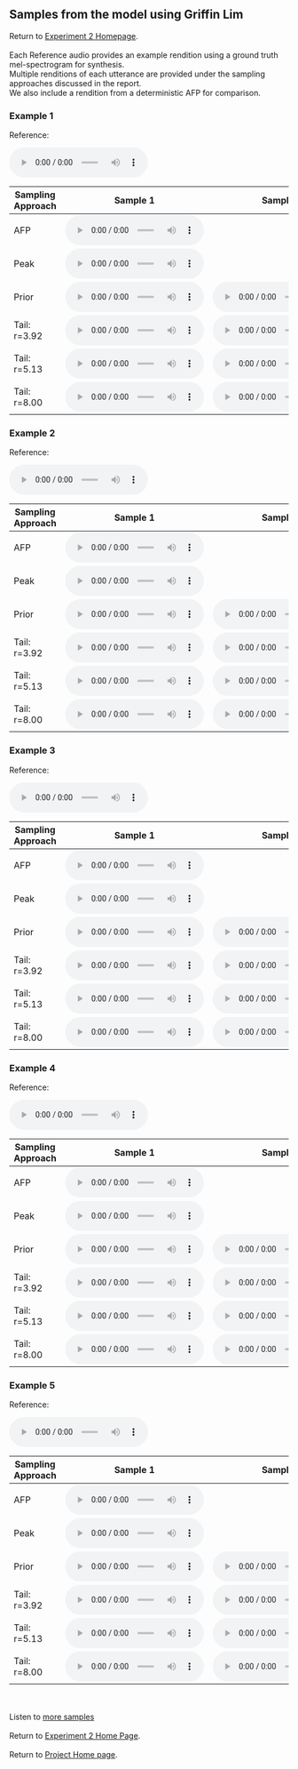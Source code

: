 <!-- exp 1a -->

## Samples from the model using Griffin Lim

Return to [Experiment 2 Homepage](https://ljlj9.github.io/mscproject/experiment_2_test.html).
<br><br>
Each Reference audio provides an example rendition using a ground truth mel-spectrogram for synthesis.
<br>
Multiple renditions of each utterance are provided under the sampling approaches discussed in the report.
<br> We also include a rendition from a deterministic AFP for comparison.

### Example 1

Reference:          
<p><audio src="Experiment2/Example1/reference.wav" controls style="width: 250px;"></audio></p>

| Sampling Approach | Sample 1 | Sample 2 | Sample 3 | Sample 4 | Sample 5 |
| --- | --- | --- | --- | --- | --- |
| AFP | <audio src="afp_web_samples/Example1.wav" controls style="width: 250px;"></audio> | | | | |
| Peak  | <audio src="Experiment2/Example1/peak/sample_1.wav" controls style="width: 250px;"></audio> | | | | |
| Prior | <audio src="Experiment2/Example1/prior/sample_1.wav" controls style="width: 250px;"></audio> | <audio src="Experiment2/Example1/prior/sample_2.wav" controls style="width: 250px;"></audio> | <audio src="Experiment2/Example1/prior/sample_3.wav" controls style="width: 250px;"></audio> | <audio src="Experiment2/Example1/prior/sample_4.wav" controls style="width: 250px;"></audio> | <audio src="Experiment2/Example1/prior/sample_5.wav" controls style="width: 250px;"></audio> |
| Tail: r=3.92 | <audio src="Experiment2/Example1/tail392/sample_1.wav" controls style="width: 250px;"></audio> | <audio src="Experiment2/Example1/tail392/sample_2.wav" controls style="width: 250px;"></audio> | <audio src="Experiment2/Example1/tail392/sample_3.wav" controls style="width: 250px;"></audio> | <audio src="Experiment2/Example1/tail392/sample_4.wav" controls style="width: 250px;"></audio> | <audio src="Experiment2/Example1/tail392/sample_5.wav" controls style="width: 250px;"></audio> |
| Tail: r=5.13 | <audio src="Experiment2/Example1/tail513/sample_1.wav" controls style="width: 250px;"></audio> | <audio src="Experiment2/Example1/tail513/sample_2.wav" controls style="width: 250px;"></audio> | <audio src="Experiment2/Example1/tail513/sample_3.wav" controls style="width: 250px;"></audio> | <audio src="Experiment2/Example1/tail513/sample_4.wav" controls style="width: 250px;"></audio> | <audio src="Experiment2/Example1/tail513/sample_5.wav" controls style="width: 250px;"></audio> |
| Tail: r=8.00 | <audio src="Experiment2/Example1/tail8/sample_1.wav" controls style="width: 250px;"></audio> | <audio src="Experiment2/Example1/tail8/sample_2.wav" controls style="width: 250px;"></audio> | <audio src="Experiment2/Example1/tail8/sample_3.wav" controls style="width: 250px;"></audio> | <audio src="Experiment2/Example1/tail8/sample_4.wav" controls style="width: 250px;"></audio> | <audio src="Experiment2/Example1/tail8/sample_5.wav" controls style="width: 250px;"></audio> |

### Example 2

Reference:          
<p><audio src="Experiment2/Example2/reference.wav" controls style="width: 250px;"></audio></p>

| Sampling Approach | Sample 1 | Sample 2 | Sample 3 | Sample 4 | Sample 5 |
| --- | --- | --- | --- | --- | --- |
| AFP | <audio src="afp_web_samples/Example2.wav" controls style="width: 250px;"></audio> | | | | |
| Peak  | <audio src="Experiment2/Example2/peak/sample_1.wav" controls style="width: 250px;"></audio> | | | | |
| Prior | <audio src="Experiment2/Example2/prior/sample_1.wav" controls style="width: 250px;"></audio> | <audio src="Experiment2/Example2/prior/sample_2.wav" controls style="width: 250px;"></audio> | <audio src="Experiment2/Example2/prior/sample_3.wav" controls style="width: 250px;"></audio> | <audio src="Experiment2/Example2/prior/sample_4.wav" controls style="width: 250px;"></audio> | <audio src="Experiment2/Example2/prior/sample_5.wav" controls style="width: 250px;"></audio> |
| Tail: r=3.92 | <audio src="Experiment2/Example2/tail392/sample_1.wav" controls style="width: 250px;"></audio> | <audio src="Experiment2/Example2/tail392/sample_2.wav" controls style="width: 250px;"></audio> | <audio src="Experiment2/Example2/tail392/sample_3.wav" controls style="width: 250px;"></audio> | <audio src="Experiment2/Example2/tail392/sample_4.wav" controls style="width: 250px;"></audio> | <audio src="Experiment2/Example2/tail392/sample_5.wav" controls style="width: 250px;"></audio> |
| Tail: r=5.13 | <audio src="Experiment2/Example2/tail513/sample_1.wav" controls style="width: 250px;"></audio> | <audio src="Experiment2/Example2/tail513/sample_2.wav" controls style="width: 250px;"></audio> | <audio src="Experiment2/Example2/tail513/sample_3.wav" controls style="width: 250px;"></audio> | <audio src="Experiment2/Example2/tail513/sample_4.wav" controls style="width: 250px;"></audio> | <audio src="Experiment2/Example2/tail513/sample_5.wav" controls style="width: 250px;"></audio> |
| Tail: r=8.00 | <audio src="Experiment2/Example2/tail8/sample_1.wav" controls style="width: 250px;"></audio> | <audio src="Experiment2/Example2/tail8/sample_2.wav" controls style="width: 250px;"></audio> | <audio src="Experiment2/Example2/tail8/sample_3.wav" controls style="width: 250px;"></audio> | <audio src="Experiment2/Example2/tail8/sample_4.wav" controls style="width: 250px;"></audio> | <audio src="Experiment2/Example2/tail8/sample_5.wav" controls style="width: 250px;"></audio> |

### Example 3

Reference:          
<p><audio src="Experiment2/Example3/reference.wav" controls style="width: 250px;"></audio></p>

| Sampling Approach | Sample 1 | Sample 2 | Sample 3 | Sample 4 | Sample 5 |
| --- | --- | --- | --- | --- | --- |
| AFP | <audio src="afp_web_samples/Example3.wav" controls style="width: 250px;"></audio> | | | | |
| Peak  | <audio src="Experiment2/Example3/peak/sample_1.wav" controls style="width: 250px;"></audio> | | | | |
| Prior | <audio src="Experiment2/Example3/prior/sample_1.wav" controls style="width: 250px;"></audio> | <audio src="Experiment2/Example3/prior/sample_2.wav" controls style="width: 250px;"></audio> | <audio src="Experiment2/Example3/prior/sample_3.wav" controls style="width: 250px;"></audio> | <audio src="Experiment2/Example3/prior/sample_4.wav" controls style="width: 250px;"></audio> | <audio src="Experiment2/Example3/prior/sample_5.wav" controls style="width: 250px;"></audio> |
| Tail: r=3.92 | <audio src="Experiment2/Example3/tail392/sample_1.wav" controls style="width: 250px;"></audio> | <audio src="Experiment2/Example3/tail392/sample_2.wav" controls style="width: 250px;"></audio> | <audio src="Experiment2/Example3/tail392/sample_3.wav" controls style="width: 250px;"></audio> | <audio src="Experiment2/Example3/tail392/sample_4.wav" controls style="width: 250px;"></audio> | <audio src="Experiment2/Example3/tail392/sample_5.wav" controls style="width: 250px;"></audio> |
| Tail: r=5.13 | <audio src="Experiment2/Example3/tail513/sample_1.wav" controls style="width: 250px;"></audio> | <audio src="Experiment2/Example3/tail513/sample_2.wav" controls style="width: 250px;"></audio> | <audio src="Experiment2/Example3/tail513/sample_3.wav" controls style="width: 250px;"></audio> | <audio src="Experiment2/Example3/tail513/sample_4.wav" controls style="width: 250px;"></audio> | <audio src="Experiment2/Example3/tail513/sample_5.wav" controls style="width: 250px;"></audio> |
| Tail: r=8.00 | <audio src="Experiment2/Example3/tail8/sample_1.wav" controls style="width: 250px;"></audio> | <audio src="Experiment2/Example3/tail8/sample_2.wav" controls style="width: 250px;"></audio> | <audio src="Experiment2/Example3/tail8/sample_3.wav" controls style="width: 250px;"></audio> | <audio src="Experiment2/Example3/tail8/sample_4.wav" controls style="width: 250px;"></audio> | <audio src="Experiment2/Example3/tail8/sample_5.wav" controls style="width: 250px;"></audio> |

### Example 4

Reference:          
<p><audio src="Experiment2/Example4/reference.wav" controls style="width: 250px;"></audio></p>

| Sampling Approach | Sample 1 | Sample 2 | Sample 3 | Sample 4 | Sample 5 |
| --- | --- | --- | --- | --- | --- |
| AFP | <audio src="afp_web_samples/Example4.wav" controls style="width: 250px;"></audio> | | | | |
| Peak  | <audio src="Experiment2/Example4/peak/sample_1.wav" controls style="width: 250px;"></audio> | | | | |
| Prior | <audio src="Experiment2/Example4/prior/sample_1.wav" controls style="width: 250px;"></audio> | <audio src="Experiment2/Example4/prior/sample_2.wav" controls style="width: 250px;"></audio> | <audio src="Experiment2/Example4/prior/sample_3.wav" controls style="width: 250px;"></audio> | <audio src="Experiment2/Example4/prior/sample_4.wav" controls style="width: 250px;"></audio> | <audio src="Experiment2/Example4/prior/sample_5.wav" controls style="width: 250px;"></audio> |
| Tail: r=3.92 | <audio src="Experiment2/Example4/tail392/sample_1.wav" controls style="width: 250px;"></audio> | <audio src="Experiment2/Example4/tail392/sample_2.wav" controls style="width: 250px;"></audio> | <audio src="Experiment2/Example4/tail392/sample_3.wav" controls style="width: 250px;"></audio> | <audio src="Experiment2/Example4/tail392/sample_4.wav" controls style="width: 250px;"></audio> | <audio src="Experiment2/Example4/tail392/sample_5.wav" controls style="width: 250px;"></audio> |
| Tail: r=5.13 | <audio src="Experiment2/Example4/tail513/sample_1.wav" controls style="width: 250px;"></audio> | <audio src="Experiment2/Example4/tail513/sample_2.wav" controls style="width: 250px;"></audio> | <audio src="Experiment2/Example4/tail513/sample_3.wav" controls style="width: 250px;"></audio> | <audio src="Experiment2/Example4/tail513/sample_4.wav" controls style="width: 250px;"></audio> | <audio src="Experiment2/Example4/tail513/sample_5.wav" controls style="width: 250px;"></audio> |
| Tail: r=8.00 | <audio src="Experiment2/Example4/tail8/sample_1.wav" controls style="width: 250px;"></audio> | <audio src="Experiment2/Example4/tail8/sample_2.wav" controls style="width: 250px;"></audio> | <audio src="Experiment2/Example4/tail8/sample_3.wav" controls style="width: 250px;"></audio> | <audio src="Experiment2/Example4/tail8/sample_4.wav" controls style="width: 250px;"></audio> | <audio src="Experiment2/Example4/tail8/sample_5.wav" controls style="width: 250px;"></audio> |

### Example 5

Reference:          
<p><audio src="Experiment2/Example5/reference.wav" controls style="width: 250px;"></audio></p>

| Sampling Approach | Sample 1 | Sample 2 | Sample 3 | Sample 4 | Sample 5 |
| --- | --- | --- | --- | --- | --- |
| AFP | <audio src="afp_web_samples/Example5.wav" controls style="width: 250px;"></audio> | | | | |
| Peak  | <audio src="Experiment2/Example5/peak/sample_1.wav" controls style="width: 250px;"></audio> | | | | |
| Prior | <audio src="Experiment2/Example5/prior/sample_1.wav" controls style="width: 250px;"></audio> | <audio src="Experiment2/Example5/prior/sample_2.wav" controls style="width: 250px;"></audio> | <audio src="Experiment2/Example5/prior/sample_3.wav" controls style="width: 250px;"></audio> | <audio src="Experiment2/Example5/prior/sample_4.wav" controls style="width: 250px;"></audio> | <audio src="Experiment2/Example5/prior/sample_5.wav" controls style="width: 250px;"></audio> |
| Tail: r=3.92 | <audio src="Experiment2/Example5/tail392/sample_1.wav" controls style="width: 250px;"></audio> | <audio src="Experiment2/Example5/tail392/sample_2.wav" controls style="width: 250px;"></audio> | <audio src="Experiment2/Example5/tail392/sample_3.wav" controls style="width: 250px;"></audio> | <audio src="Experiment2/Example5/tail392/sample_4.wav" controls style="width: 250px;"></audio> | <audio src="Experiment2/Example5/tail392/sample_5.wav" controls style="width: 250px;"></audio> |
| Tail: r=5.13 | <audio src="Experiment2/Example5/tail513/sample_1.wav" controls style="width: 250px;"></audio> | <audio src="Experiment2/Example5/tail513/sample_2.wav" controls style="width: 250px;"></audio> | <audio src="Experiment2/Example5/tail513/sample_3.wav" controls style="width: 250px;"></audio> | <audio src="Experiment2/Example5/tail513/sample_4.wav" controls style="width: 250px;"></audio> | <audio src="Experiment2/Example5/tail513/sample_5.wav" controls style="width: 250px;"></audio> |
| Tail: r=8.00 | <audio src="Experiment2/Example5/tail8/sample_1.wav" controls style="width: 250px;"></audio> | <audio src="Experiment2/Example5/tail8/sample_2.wav" controls style="width: 250px;"></audio> | <audio src="Experiment2/Example5/tail8/sample_3.wav" controls style="width: 250px;"></audio> | <audio src="Experiment2/Example5/tail8/sample_4.wav" controls style="width: 250px;"></audio> | <audio src="Experiment2/Example5/tail8/sample_5.wav" controls style="width: 250px;"></audio> |

<br><br>
Listen to [more samples](https://ljlj9.github.io/mscproject/experiment_2_ii.html)
<br><br>
Return to [Experiment 2 Home Page](https://ljlj9.github.io/mscproject/experiment_2_test.html).
<br><br>
Return to [Project Home page](https://ljlj9.github.io/mscproject/index.html).
